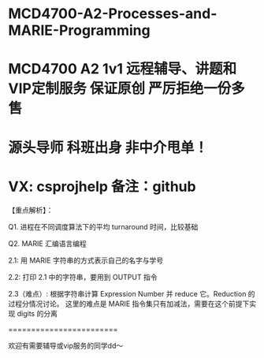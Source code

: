 # MCD4700-A2-Processes-and-MARIE-Programming
# MCD4700 A2 1v1 远程辅导、讲题和VIP定制服务 保证原创 严厉拒绝一份多售
# 源头导师 科班出身 非中介甩单！
# VX: csprojhelp 备注：github

【重点解析】：

Q1. 进程在不同调度算法下的平均 turnaround 时间，比较基础

Q2. MARIE 汇编语言编程

2.1: 用 MARIE 字符串的方式表示自己的名字与学号

2.2: 打印 2.1 中的字符串，要用到 OUTPUT 指令

2.3（难点）: 根据字符串计算 Expression Number 并  reduce 它。Reduction 的过程分情况讨论。 这里的难点是 MARIE 指令集只有加减法，需要在这个前提下实现 digits 的分离

========================

欢迎有需要辅导或vip服务的同学dd～
